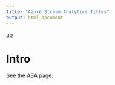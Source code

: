 ```yaml
---
title: "Azure Stream Analytics Titles"
output: html_document
---
```

[up](https://mikewise2718.github.io/markdowndocs/)

# Intro
See the ASA page.